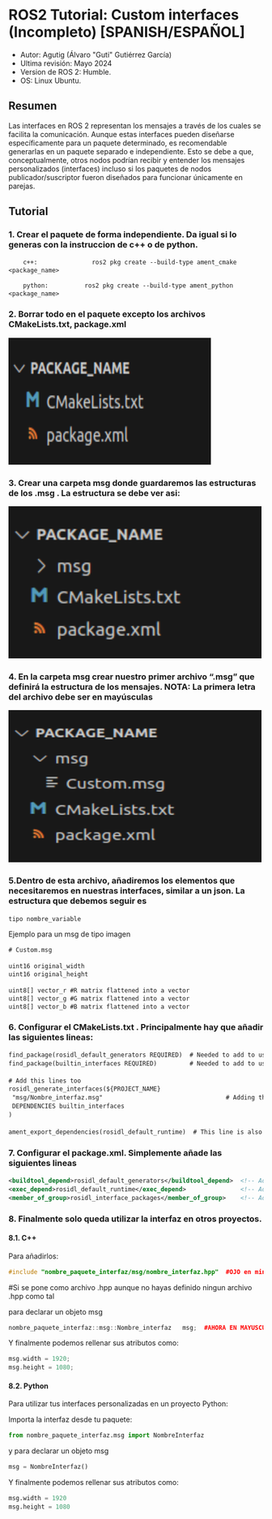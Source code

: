 # ROS2 Tutorial: Custom interfaces (Incompleto) [SPANISH/ESPAÑOL]

* Autor: Agutig (Álvaro "Guti" Gutiérrez García)
* Ultima revisión: Mayo 2024
* Version de ROS 2: Humble.
* OS: Linux Ubuntu.

## Resumen

Las interfaces en ROS 2 representan los mensajes a través de los cuales se facilita la comunicación. Aunque estas interfaces pueden diseñarse específicamente para un paquete determinado, es recomendable generarlas en un paquete separado e independiente. Esto se debe a que, conceptualmente, otros nodos podrían recibir y entender los mensajes personalizados (interfaces) incluso si los paquetes de nodos publicador/suscriptor fueron diseñados para funcionar únicamente en parejas. 

## Tutorial

### 1. Crear el paquete de forma independiente. Da igual si lo generas con la instruccion de c++ o de python.

```Terminal
    c++:               ros2 pkg create --build-type ament_cmake <package_name>
```

```Terminal
    python:          ros2 pkg create --build-type ament_python <package_name>
```


### 2. Borrar todo en el paquete excepto los archivos CMakeLists.txt, package.xml

<img src="https://github.com/agutig/media_repository/blob/main/ros2_custom_interfaces_tutorial/empty_package_0.png" width="400" height="250">

### 3. Crear una carpeta msg donde guardaremos las estructuras de los .msg . La estructura se debe ver asi:

<img src="https://github.com/agutig/media_repository/blob/main/ros2_custom_interfaces_tutorial/empty_package_1.png" width="500" height="300">

### 4. En la carpeta msg crear nuestro primer archivo “.msg” que definirá la estructura de los mensajes. NOTA: La primera letra del archivo debe ser en mayúsculas

<img src="https://github.com/agutig/media_repository/blob/main/ros2_custom_interfaces_tutorial/empty_package_2.png" width="500" height="300">

### 5.Dentro de esta archivo, añadiremos los elementos que necesitaremos en nuestras interfaces, similar a un json. La estructura que debemos seguir es

```
tipo nombre_variable
```

Ejemplo para un msg de tipo imagen

```
# Custom.msg

uint16 original_width
uint16 original_height

uint8[] vector_r #R matrix flattened into a vector
uint8[] vector_g #G matrix flattened into a vector
uint8[] vector_b #B matrix flattened into a vector
```




### 6. Configurar el CMakeLists.txt . Principalmente hay que añadir las siguientes lineas: 

```txt
find_package(rosidl_default_generators REQUIRED)  # Needed to add to use interfaces
find_package(builtin_interfaces REQUIRED)         # Needed to add to use interfaces

# Add this lines too
rosidl_generate_interfaces(${PROJECT_NAME}
 "msg/Nombre_interfaz.msg"                                  # Adding the created interfaces
 DEPENDENCIES builtin_interfaces
)

ament_export_dependencies(rosidl_default_runtime)  # This line is also necesary
```

### 7. Configurar el package.xml. Simplemente añade las siguientes lineas

```xml
<buildtool_depend>rosidl_default_generators</buildtool_depend>  <!-- Add this-->
<exec_depend>rosidl_default_runtime</exec_depend>               <!-- Add this-->
<member_of_group>rosidl_interface_packages</member_of_group>    <!-- Add this-->
```


### 8. Finalmente solo queda utilizar la interfaz en otros proyectos.

#### 8.1. C++
Para añadirlos:

```cpp
#include "nombre_paquete_interfaz/msg/nombre_interfaz.hpp"  #OJO en minusculas
```

#Si se pone como archivo .hpp aunque no hayas definido ningun archivo .hpp como tal

para declarar un objeto msg

```cpp
nombre_paquete_interfaz::msg::Nombre_interfaz   msg;  #AHORA EN MAYUSCULAS
```

Y finalmente podemos rellenar sus atributos como:

```cpp
msg.width = 1920;   
msg.height = 1080;   
```


#### 8.2. Python
Para utilizar tus interfaces personalizadas en un proyecto Python:

Importa la interfaz desde tu paquete:

```python
from nombre_paquete_interfaz.msg import NombreInterfaz
```
y para declarar un objeto msg

```python
msg = NombreInterfaz()
```

Y finalmente podemos rellenar sus atributos como:

```python
msg.width = 1920
msg.height = 1080
```
